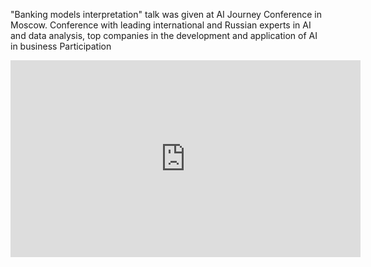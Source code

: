 "Banking models interpretation" talk was given at AI Journey Conference in Moscow. Conference with leading international and Russian experts in AI and data analysis, top companies in the development and application of AI in business
Participation




<iframe width="560" height="315" src="https://www.youtube.com/embed/hnr4pkxUMpk" frameborder="0" allow="autoplay; encrypted-media" allowfullscreen></iframe>
